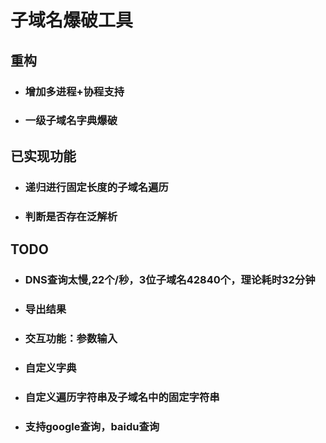# 子域名爆破工具
## 重构
- ### 增加多进程+协程支持
- ### 一级子域名字典爆破

## 已实现功能
- ### 递归进行固定长度的子域名遍历
- ### 判断是否存在泛解析

## TODO
- ### DNS查询太慢,22个/秒，3位子域名42840个，理论耗时32分钟
- ### 导出结果
- ### 交互功能：参数输入
- ### 自定义字典
- ### 自定义遍历字符串及子域名中的固定字符串
- ### 支持google查询，baidu查询
